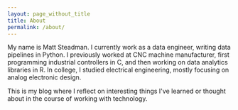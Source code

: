 ```yaml
---
layout: page_without_title
title: About
permalink: /about/
---
```


My name is Matt Steadman. I currently work as a data engineer, writing data pipelines in Python. I previously worked at CNC machine manufacturer, first programming industrial controllers in C, and then working on data analytics libraries in R. In college, I studied electrical engineering, mostly focusing on analog electronic design.

This is my blog where I reflect on interesting things I've learned or thought about in the course of working with technology.